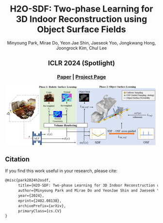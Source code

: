 <p align="center">

<h1 align="center">H2O-SDF: Two-phase Learning for 3D Indoor Reconstruction using Object Surface Fields</h1>
<p align="center"> Minyoung Park, Mirae Do, Yeon Jae Shin, Jaeseok Yoo, Jongkwang Hong, Joongrock Kim, Chul Lee</p>

  <h2 align="center">ICLR 2024 (Spotlight)</h2>
  <h3 align="center"><a href="https://arxiv.org/abs/2402.08138">Paper</a> | <a href="https://domirae.github.io/">Project Page</a> </h3>
  <div align="center"></div>
</p>


![](./assets/overview.jpg)



## Citation

If you find this work useful in your research, please cite:
```txt
@misc{park2024h2osdf,
      title={H2O-SDF: Two-phase Learning for 3D Indoor Reconstruction using Object Surface Fields}, 
      author={Minyoung Park and Mirae Do and YeonJae Shin and Jaeseok Yoo and Jongkwang Hong and Joongrock Kim and Chul Lee},
      year={2024},
      eprint={2402.08138},
      archivePrefix={arXiv},
      primaryClass={cs.CV}
}
```

